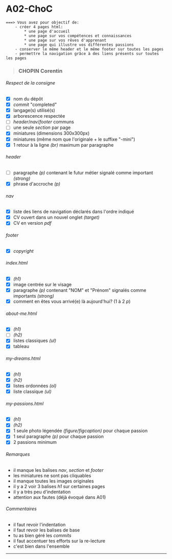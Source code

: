 # A02-ChoC
```
===> Vous avez pour objectif de:
    - créer 4 pages html:
        * une page d'accueil
        * une page sur vos compétences et connaissances
        * une page sur vos rêves d'apprenant
        * une page qui illustre vos différentes passions
    - conserver le même header et le même footer sur toutes les pages
    - permettre la navigation grâce à des liens présents sur toutes les pages
```

>### CHOPIN Corentin
###### *Respect de la consigne*
- [x] nom du dépôt
- [x] *commit* "completed"
- [x] langage(s) utilisé(s)
- [x] arborescence respectée
- [ ] *header*/*nav*/*footer* communs
- [ ] une seule *section* par page
- [x] miniatures (dimensions 300x300px)
- [x] miniatures (même nom que l'originale + le suffixe "-mini")
- [x] 1 retour à la ligne *(br)* maximum par paragraphe
###### *header*
- [ ] paragraphe *(p)* contenant le futur métier signalé comme important *(strong)*
- [x] phrase d'accroche *(p)*
###### *nav*
- [x] liste des liens de navigation déclarés dans l'ordre indiqué
- [x] CV ouvert dans un nouvel onglet *(target)*
- [x] CV en version *pdf*
###### *footer*
- [x] *copyright*
###### *index.html*
- [x] *(h1)*
- [x] image centrée sur le visage
- [x] paragraphe *(p)* contenant "NOM" et "Prénom" signalés comme importants *(strong)*
- [x] comment en êtes vous arrivé(e) là aujourd'hui? (1 à 2 *p*)
###### *about-me.html*
- [x] *(h1)*
- [ ] *(h2)*
- [x] listes classiques *(ul)*
- [x] tableau
###### *my-dreams.html*
- [x] *(h1)*
- [x] *(h2)*
- [x] listes ordonnées *(ol)*
- [x] liste classique *(ul)*
###### *my-passions.html*
- [x] *(h1)*
- [x] *(h2)*
- [x] 1 seule photo légendée *(figure/figcaption)* pour chaque passion
- [x] 1 seul paragraphe *(p)* pour chaque passion
- [x] 2 passions minimum
###### *Remarques*
- il manque les balises *nav*, *section* et *footer*
- les miniatures ne sont pas cliquables
- il manque toutes les images originales
- il y a 2 voir 3 balises *h1* sur certaines pages
- il y a très peu d'indentation
- attention aux fautes (déjà évoqué dans A01)
###### *Commentaires*
- il faut revoir l'indentation
- il faut revoir les balises de base
- tu as bien géré les *commits*
- il faut accentuer tes efforts sur la re-lecture
- c'est bien dans l'ensemble
---
